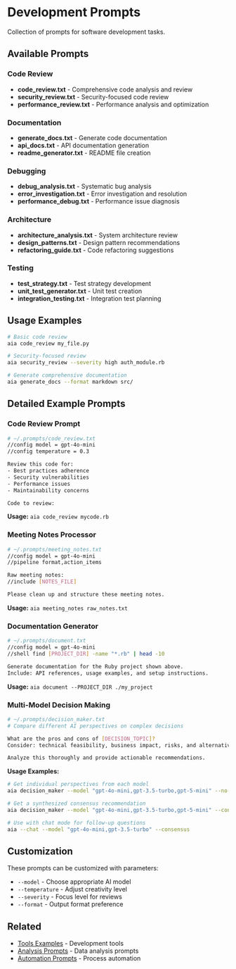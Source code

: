 # Development Prompts

Collection of prompts for software development tasks.

## Available Prompts

### Code Review
- **code_review.txt** - Comprehensive code analysis and review
- **security_review.txt** - Security-focused code review
- **performance_review.txt** - Performance analysis and optimization

### Documentation
- **generate_docs.txt** - Generate code documentation
- **api_docs.txt** - API documentation generation
- **readme_generator.txt** - README file creation

### Debugging
- **debug_analysis.txt** - Systematic bug analysis
- **error_investigation.txt** - Error investigation and resolution
- **performance_debug.txt** - Performance issue diagnosis

### Architecture
- **architecture_analysis.txt** - System architecture review
- **design_patterns.txt** - Design pattern recommendations
- **refactoring_guide.txt** - Code refactoring suggestions

### Testing
- **test_strategy.txt** - Test strategy development
- **unit_test_generator.txt** - Unit test creation
- **integration_testing.txt** - Integration test planning

## Usage Examples

```bash
# Basic code review
aia code_review my_file.py

# Security-focused review
aia security_review --severity high auth_module.rb

# Generate comprehensive documentation
aia generate_docs --format markdown src/
```

## Detailed Example Prompts

### Code Review Prompt
```bash
# ~/.prompts/code_review.txt
//config model = gpt-4o-mini
//config temperature = 0.3

Review this code for:
- Best practices adherence
- Security vulnerabilities
- Performance issues
- Maintainability concerns

Code to review:
```

**Usage:** `aia code_review mycode.rb`

### Meeting Notes Processor
```bash
# ~/.prompts/meeting_notes.txt
//config model = gpt-4o-mini
//pipeline format,action_items

Raw meeting notes:
//include [NOTES_FILE]

Please clean up and structure these meeting notes.
```

**Usage:** `aia meeting_notes raw_notes.txt`

### Documentation Generator  
```bash
# ~/.prompts/document.txt
//config model = gpt-4o-mini
//shell find [PROJECT_DIR] -name "*.rb" | head -10

Generate documentation for the Ruby project shown above.
Include: API references, usage examples, and setup instructions.
```

**Usage:** `aia document --PROJECT_DIR ./my_project`

### Multi-Model Decision Making
```bash
# ~/.prompts/decision_maker.txt
# Compare different AI perspectives on complex decisions

What are the pros and cons of [DECISION_TOPIC]?
Consider: technical feasibility, business impact, risks, and alternatives.

Analyze this thoroughly and provide actionable recommendations.
```

**Usage Examples:**
```bash
# Get individual perspectives from each model
aia decision_maker --model "gpt-4o-mini,gpt-3.5-turbo,gpt-5-mini" --no-consensus

# Get a synthesized consensus recommendation  
aia decision_maker --model "gpt-4o-mini,gpt-3.5-turbo,gpt-5-mini" --consensus

# Use with chat mode for follow-up questions
aia --chat --model "gpt-4o-mini,gpt-3.5-turbo" --consensus
```

## Customization

These prompts can be customized with parameters:
- `--model` - Choose appropriate AI model
- `--temperature` - Adjust creativity level
- `--severity` - Focus level for reviews
- `--format` - Output format preference

## Related

- [Tools Examples](../../tools/index.md) - Development tools
- [Analysis Prompts](../analysis/index.md) - Data analysis prompts
- [Automation Prompts](../automation/index.md) - Process automation